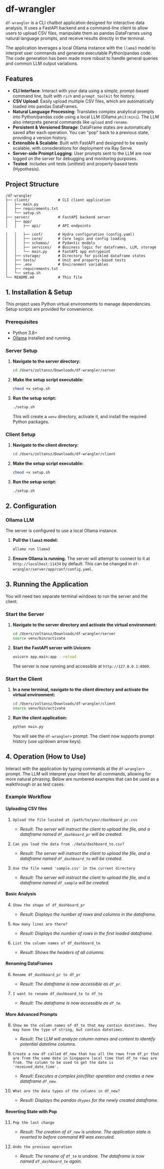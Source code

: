 # df-wrangler

`df-wrangler` is a CLI chatbot application designed for interactive data analysis. It uses a FastAPI backend and a command-line client to allow users to upload CSV files, manipulate them as pandas DataFrames using natural language prompts, and receive results directly in the terminal.

The application leverages a local Ollama instance with the `llama3` model to interpret user commands and generate executable Python/pandas code. The code generation has been made more robust to handle general queries and common LLM output variations.

## Features

-   **CLI Interface**: Interact with your data using a simple, prompt-based command line, built with `rich` and `prompt_toolkit` for history.
-   **CSV Upload**: Easily upload multiple CSV files, which are automatically loaded into pandas DataFrames.
-   **Natural Language Processing**: Translates complex analytical prompts into Python/pandas code using a local LLM (Ollama `phi3:mini`). The LLM also interprets general commands like `upload` and `rename`.
-   **Persistent & Versioned Storage**: DataFrame states are automatically saved after each operation. You can "pop" back to a previous state, providing a version history.
-   **Extensible & Scalable**: Built with FastAPI and designed to be easily scalable, with considerations for deployment via Ray Serve.
-   **Server-side Prompt Logging**: User prompts sent to the LLM are now logged on the server for debugging and monitoring purposes.
-   **Tested**: Includes unit tests (unittest) and property-based tests (Hypothesis).

## Project Structure

```
/df-wrangler
├── client/             # CLI client application
│   ├── main.py
│   ├── requirements.txt
│   └── setup.sh
├── server/             # FastAPI backend server
│   ├── app/
│   │   ├── api/        # API endpoints

│   │   ├── conf/       # Hydra configuration (config.yaml)
│   │   ├── core/       # Core logic and config loading
│   │   ├── schemas/    # Pydantic models
│   │   ├── services/   # Business logic for dataframes, LLM, storage
│   │   └── main.py     # FastAPI app entrypoint
│   ├── storage/        # Directory for pickled dataframe states
│   ├── tests/          # Unit and property-based tests
│   ├── .env            # Environment variables
│   ├── requirements.txt
│   └── setup.sh
└── README.md           # This file
```

## 1. Installation & Setup

This project uses Python virtual environments to manage dependencies. Setup scripts are provided for convenience.

### Prerequisites

-   Python 3.8+
-   [Ollama](https://ollama.com/) installed and running.

### Server Setup

1.  **Navigate to the server directory:**
    ```bash
    cd /Users/zoltansz/Downloads/df-wrangler/server
    ```

2.  **Make the setup script executable:**
    ```bash
    chmod +x setup.sh
    ```

3.  **Run the setup script:**
    ```bash
    ./setup.sh
    ```
    This will create a `venv` directory, activate it, and install the required Python packages.

### Client Setup

1.  **Navigate to the client directory:**
    ```bash
    cd /Users/zoltansz/Downloads/df-wrangler/client
    ```

2.  **Make the setup script executable:**
    ```bash
    chmod +x setup.sh
    ```

3.  **Run the setup script:**
    ```bash
    ./setup.sh
    ```

## 2. Configuration

### Ollama LLM

The server is configured to use a local Ollama instance.

1.  **Pull the `llama3` model:**
    ```bash
    ollama run llama3
    ```

2.  **Ensure Ollama is running.** The server will attempt to connect to it at `http://localhost:11434` by default. This can be changed in `df-wrangler/server/app/conf/config.yaml`.

## 3. Running the Application

You will need two separate terminal windows to run the server and the client.

### Start the Server

1.  **Navigate to the server directory and activate the virtual environment:**
    ```bash
    cd /Users/zoltansz/Downloads/df-wrangler/server
    source venv/bin/activate
    ```

2.  **Start the FastAPI server with Uvicorn:**
    ```bash
    uvicorn app.main:app --reload
    ```
    The server is now running and accessible at `http://127.0.0.1:8000`.

### Start the Client

1.  **In a new terminal, navigate to the client directory and activate the virtual environment:**
    ```bash
    cd /Users/zoltansz/Downloads/df-wrangler/client
    source venv/bin/activate
    ```

2.  **Run the client application:**
    ```bash
    python main.py
    ```
    You will see the `df-wrangler>` prompt. The client now supports prompt history (use up/down arrow keys).

## 4. Operation (How to Use)

Interact with the application by typing commands at the `df-wrangler>` prompt. The LLM will interpret your intent for all commands, allowing for more natural phrasing. Below are numbered examples that can be used as a walkthrough or as test cases.

### Example Workflow

#### Uploading CSV files

1.  `Upload the file located at /path/to/your/dashboard_pr.csv`
    *   *Result: The server will instruct the client to upload the file, and a dataframe named `df_dashboard_pr` will be created.*

2.  `Can you load the data from ./data/dashboard_te.csv?`
    *   *Result: The server will instruct the client to upload the file, and a dataframe named `df_dashboard_te` will be created.*

3.  `Use the file named 'sample.csv' in the current directory`
    *   *Result: The server will instruct the client to upload the file, and a dataframe named `df_sample` will be created.*

#### Basic Analysis

4.  `Show the shape of df_dashboard_pr`
    *   *Result: Displays the number of rows and columns in the dataframe.*

5.  `How many lines are there?`
    *   *Result: Displays the number of rows in the first loaded dataframe.*

6.  `List the column names of df_dashboard_te`
    *   *Result: Shows the headers of all columns.*

#### Renaming DataFrames

6.  `Rename df_dashboard_pr to df_pr`
    *   *Result: The dataframe is now accessible as `df_pr`.*

7.  `I want to rename df_dashboard_te to df_te`
    *   *Result: The dataframe is now accessible as `df_te`.*

#### More Advanced Prompts

8.  `Show me the column names of df_te that may contain datetimes. They may have the type of string, but contain datetimes.`
    *   *Result: The LLM will analyze column names and content to identify potential datetime columns.*

9.  `Create a new df called df_new that has all the rows from df_pr that are from the same date in Singapore local time that df_te rows are from. The column to be used to get the date is 'received_date_time'.`
    *   *Result: Executes a complex join/filter operation and creates a new dataframe `df_new`.*

10. `What are the data types of the columns in df_new?`
    *   *Result: Displays the pandas `dtypes` for the newly created dataframe.*

#### Reverting State with Pop

11. `Pop the last change`
    *   *Result: The creation of `df_new` is undone. The application state is reverted to before command #9 was executed.*

12. `Undo the previous operation`
    *   *Result: The rename of `df_te` is undone. The dataframe is now named `df_dashboard_te` again.*